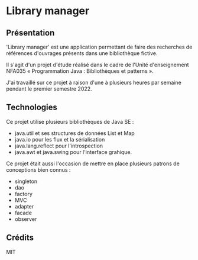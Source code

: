 # Library manager

## Présentation
'Library manager' est une application permettant de faire des recherches de références d'ouvrages présents dans une bibliothèque fictive. 

Il s'agit d'un projet d'étude réalisé dans le cadre de l'Unité d'enseignement NFA035 « Programmation Java : Bibliothèques et patterns ».

J'ai travaillé sur ce projet à raison d'une à plusieurs heures par semaine pendant le premier semestre 2022.

## Technologies
Ce projet utilise plusieurs bibliothèques de Java SE :
* java.util et ses structures de données List et Map
* java.io pour les flux et la sérialisation
* java.lang.reflect pour l'introspection
* java.awt et java.swing pour l'interface grahique.

Ce projet était aussi l'occasion de mettre en place plusieurs patrons de conceptions bien connus :
* singleton
* dao
* factory
* MVC
* adapter
* facade
* observer

## Crédits
MIT

